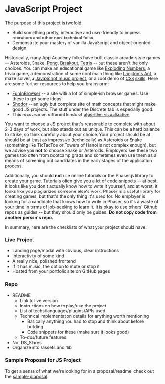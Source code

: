 # JavaScript Project

The purpose of this project is twofold:

- Build something pretty, interactive and user-friendly to impress recruiters and other non-technical folks
- Demonstrate your mastery of vanilla JavaScript and object-oriented design

Historically, many App Academy folks have built classic arcade-style games -- Asteroids, Snake, [Pong](http://codymcnamara.github.io/pong/), [Breakout](http://nihilence.github.io/Breakawf/), [Tetris](http://erichsu.io/Fortris/) -- but these aren't the only choices. You can make an educational game like [Exploding Numbers](http://www.cssherry.com/explodingnumbers/), a trivia game, a demonstration of some cool math thing like [Langton's Ant](http://scottduane.github.io/LangtonsAnt/), a maze solver, a [JavaScript music project](http://www.shufffle.space/), or a cool demo of [CSS](https://bfriel.github.io/CSS_Snacks/) [skills](http://vveleva.com/css_demos/). Here are some further resources to help you brainstorm:

- [FunInBrowser](http://www.funinbrowser.com/) -- a site with a lot of simple-ish browser games. Use these to get some ideas!
- [Shodor](http://www.shodor.org/interactivate/activities/) -- an ugly but complete site of math concepts that might make good JS projects.  The stuff under the Discrete tab is especially good.
- This resource on different kinds of [algorithm visualization](https://bost.ocks.org/mike/algorithms/)

You want to choose a JS project that's reasonable to complete with about 2-3 days of work, but also stands out as unique.  This can be a hard balance to strike, so think carefully about your choice.  Your project should be at should be at least as impressive (technically) as Asteroids or Snake (something like TicTacToe or Towers of Hanoi is not complex enough), but we advise you **not** to choose Snake or Asteroids.  Employers see these two games too often from bootcamp grads and sometimes even use them as a means of screening out candidates in the early stages of the application process.

Additionally, you should **not** use online tutorials or the Phaser.js library to create your game.  Tutorials often give you a lot of code snippets -- at best, it looks like you don't actually know how to write it yourself, and at worst, it looks like you plagiarized someone else's work.  Phaser is a useful library for creating games, but that's the only thing it's used for.  No employer is looking for a candidate that knows how to write in Phaser, so it's a waste of your time in terms of job-seeking to learn it.  It is okay to use others' Github repos as guides -- but they should only be guides.  **Do not copy code from another person's repo.**

In summary, here are the checklists of what your project should have:

### Live Project

* Landing page/modal with obvious, clear instructions
* Interactivity of some kind
* A really nice, polished frontend
* If it has music, the option to mute or stop it
* Hosted from your portfolio site on GitHub pages

### Repo

* README
  * Link to live version
  * Instructions on how to play/use the project
  * List of techs/languages/plugins/APIs used
  * Technical implementation details for anything worth mentioning
    * Basically anything you had to stop and think about before building
    * Code snippets for these (make sure it looks good)
  * To-dos/future features
* No .DS_Stores
* Organize into /assets and /lib

### Sample Proposal for JS Project

To get a sense of what we're looking for in a proposal/readme, check out the [sample-proposal](js-sample-proposal.md).

